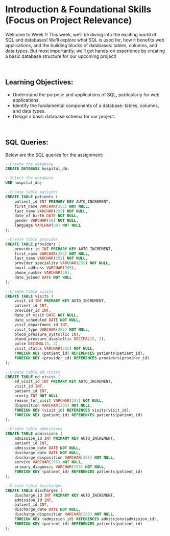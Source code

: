 # Introduction & Foundational Skills (Focus on Project Relevance)

Welcome to Week 1! This week, we’ll be diving into the exciting world of SQL and databases! We’ll explore what SQL is used for, how it benefits web applications, and the building blocks of databases: tables, columns, and data types. But most importantly, we’ll get hands-on experience by creating a basic database structure for our upcoming project!

<br/>

## Learning Objectives:
- Understand the purpose and applications of SQL, particularly for web applications.
- Identify the fundamental components of a database: tables, columns, and data types.
- Design a basic database schema for our project.

<br/>

## SQL Queries:
Below are the SQL queries for the assignment:

```sql
--Create the database
CREATE DATABASE hospital_db;

--Select the database
USE hospital_db;

--Create table patients
CREATE TABLE patients (
    patient_id INT PRIMARY KEY AUTO_INCREMENT,
    first_name VARCHAR(255) NOT NULL,
    last_name VARCHAR(255) NOT NULL,
    date_of_birth DATE NOT NULL,
    gender VARCHAR(50) NOT NULL,
    language VARCHAR(50) NOT NULL
);

--Create table provider
CREATE TABLE providers (
    provider_id INT PRIMARY KEY AUTO_INCREMENT,
    first_name VARCHAR(255) NOT NULL,
    last_name VARCHAR(255) NOT NULL,
    provider_speciality VARCHAR(255) NOT NULL,
    email_address VARCHAR(255),
    phone_number VARCHAR(50),
    date_joined DATE NOT NULL
);

--Create table visits
CREATE TABLE visits (
    visit_id INT PRIMARY KEY AUTO_INCREMENT,
    patient_id INT,
    provider_id INT,
    date_of_visit DATE NOT NULL,
    date_scheduled DATE NOT NULL,
    visit_department_id INT,
    visit_type VARCHAR(255) NOT NULL,
    blood_pressure_systollic INT,
    blood_pressure_diastollic DECIMAL(5, 2),
    pulse DECIMAL(5, 2),
    visit_status VARCHAR(255) NOT NULL,
    FOREIGN KEY (patient_id) REFERENCES patients(patient_id),
    FOREIGN KEY (provider_id) REFERENCES providers(provider_id)
);

--Create table ed_visits
CREATE TABLE ed_visits (
    ed_visit_id INT PRIMARY KEY AUTO_INCREMENT,
    visit_id INT,
    patient_id INT,
    acuity INT NOT NULL,
    reason_for_visit VARCHAR(255) NOT NULL,
    disposition VARCHAR(255) NOT NULL,
    FOREIGN KEY (visit_id) REFERENCES visits(visit_id),
    FOREIGN KEY (patient_id) REFERENCES patients(patient_id)
);

--Create table admissions
CREATE TABLE admissions (
    admission_id INT PRIMARY KEY AUTO_INCREMENT,
    patient_id INT,
    admission_date DATE NOT NULL,
    discharge_date DATE NOT NULL,
    discharge_disposition VARCHAR(255) NOT NULL,
    service VARCHAR(255) NOT NULL,
    primary_diagnosis VARCHAR(255) NOT NULL,
    FOREIGN KEY (patient_id) REFERENCES patients(patient_id)
);

--Create table discharges
CREATE TABLE discharges (
    discharge_id INT PRIMARY KEY AUTO_INCREMENT,
    admission_id INT,
    patient_id INT,
    discharge_date DATE NOT NULL,
    discharge_disposition VARCHAR(255) NOT NULL,
    FOREIGN KEY (admission_id) REFERENCES admissions(admission_id),
    FOREIGN KEY (patient_id) REFERENCES patients(patient_id)
);

```
